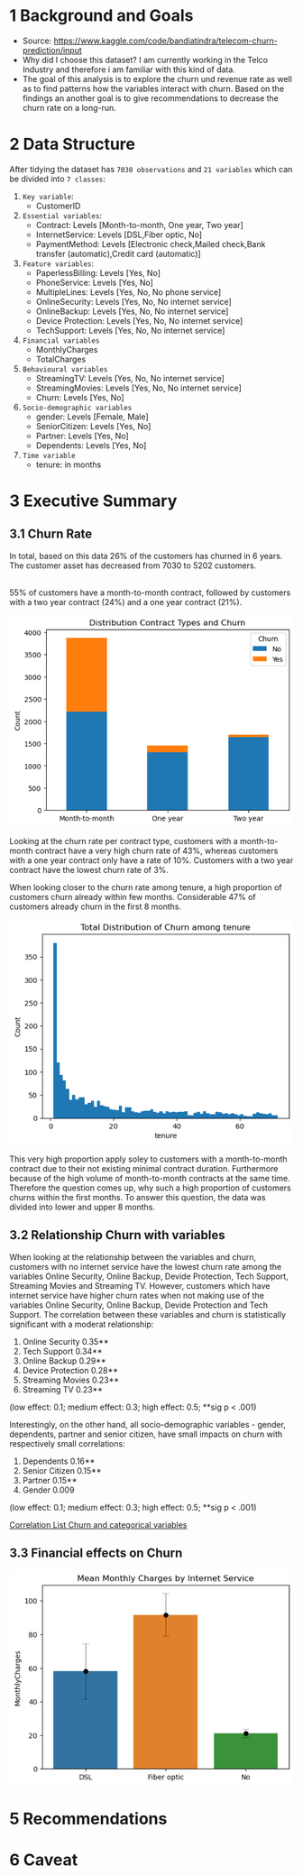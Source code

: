 # 1 Background and Goals

* Source: https://www.kaggle.com/code/bandiatindra/telecom-churn-prediction/input
* Why did I choose this dataset? I am currently working in the Telco Industry and therefore i am familiar with this kind of data.
* The goal of this analysis is to explore the churn und revenue rate as well as to find patterns how the variables interact with churn. Based on the findings an another goal is to give recommendations to decrease the churn rate on a long-run. 

# 2 Data Structure
After tidying the dataset has `7030 observations` and `21 variables` which can be divided into `7 classes`:

1. `Key variable`: 
    * CustomerID
2. `Essential variables`:
    * Contract: Levels [Month-to-month, One year, Two year]
    * InternetService: Levels [DSL,Fiber optic, No]
    * PaymentMethod: Levels [Electronic check,Mailed check,Bank transfer (automatic),Credit card (automatic)]
3. `Feature variables`:
    * PaperlessBilling: Levels [Yes, No]
    * PhoneService: Levels [Yes, No]
    * MultipleLines: Levels [Yes, No, No phone service]
    * OnlineSecurity: Levels [Yes, No, No internet service]
    * OnlineBackup: Levels [Yes, No, No internet service]
    * Device Protection: Levels [Yes, No, No internet service]
    * TechSupport: Levels [Yes, No, No internet service]
4. `Financial variables`
    * MonthlyCharges
    * TotalCharges
5. `Behavioural variables`
    * StreamingTV: Levels [Yes, No, No internet service]
    * StreamingMovies: Levels [Yes, No, No internet service]
    * Churn: Levels [Yes, No]
6. `Socio-demographic variables`
    * gender: Levels [Female, Male]
    * SeniorCitizen: Levels [Yes, No]
    * Partner: Levels [Yes, No]
    * Dependents: Levels [Yes, No]
7. `Time variable`
    * tenure: in months


# 3 Executive Summary

## 3.1 Churn Rate
In total, based on this data 26% of the customers has churned in 6 years. The customer asset has decreased from 7030 to 5202 customers.<br><br>


55% of customers have a month-to-month contract, followed by customers with a two year contract (24%) and a one year contract (21%).

![Distribution Contract Types and Churn](/assets/img/Distribution_Contract_Types_and_Churn.png)

Looking at the churn rate per contract type, customers with a month-to-month contract have a very high churn rate of 43%, whereas customers with a one year contract only have a rate of 10%. Customers with a two year contract have the lowest churn rate of 3%.

When looking closer to the churn rate among tenure, a high proportion of customers churn already within few months. Considerable 47% of customers already churn in the first 8 months.  

![Total Distribution of Churn among tenure](/assets/img/Total_Distribution_of_Churn_among_tenure.png)

This very high proportion apply soley to customers with a month-to-month contract due to their not existing minimal contract duration. Furthermore because of the high volume of month-to-month contracts at the same time. Therefore the question comes up, why such a high proportion of customers churns within the first months. To answer this question, the data was divided into lower and upper 8 months.


## 3.2 Relationship Churn with variables
When looking at the relationship between the variables and churn, customers with no internet service have the lowest churn rate among the variables Online Security, Online Backup, Devide Protection, Tech Support, Streaming Movies and Streaming TV. However, customers which have internet service have higher churn rates when not making use of the variables Online Security, Online Backup, Devide Protection and Tech Support. The correlation between these variables and churn is statistically significant with a moderat relationship:

1. Online Security      0.35**
2. Tech Support         0.34**
3. Online Backup        0.29**
4. Device Protection    0.28**
5. Streaming Movies     0.23**
6. Streaming TV         0.23**

(low effect: 0.1; medium effect: 0.3; high effect: 0.5; **sig p < .001)

Interestingly, on the other hand, all socio-demographic variables - gender, dependents, partner and senior citizen, have small impacts on churn with respectively small correlations:

1. Dependents           0.16**
2. Senior Citizen       0.15**
3. Partner              0.15**
4. Gender               0.009

(low effect: 0.1; medium effect: 0.3; high effect: 0.5; **sig p < .001)


[Correlation List Churn and categorical variables](/assets/img/Correlation_between_Churn_and_categorical_variables.png)


## 3.3 Financial effects on Churn


![Mean Monthly Charges by Internet Service](/assets/img/Mean_Monthly_Charges_by_Internet_Service.png)




# 5 Recommendations

# 6 Caveat



